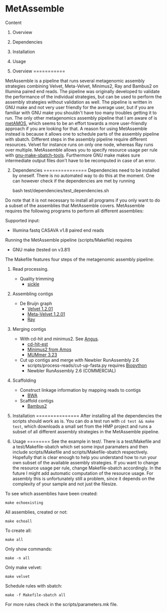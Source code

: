 MetAssemble
===========

Content

1. Overview
2. Dependencies
3. Installation
4. Usage

1. Overview
===========

MetAssemble is a pipeline that runs several metagenomic assembly strategies
combining Velvet, Meta-Velvet, Minimus2, Ray and Bambus2 on Illumina paired end
reads. The pipeline was originally developed to validate the performance of the
individual strategies, but can be used to perform the assembly strategies
without validation as well. The pipeline is written in GNU make and not very
user friendly for the average user, but if you are familiar with GNU make you
shouldn't have too many troubles getting it to run. The only other metagenomics
assembly pipeline that I am aware of is [metAMOS], which seems to be an effort
towards a more user-friendly approach if you are looking for that. A reason for
using MetAssemble instead is because it allows one to schedule parts of the
assembly pipeline with sbatch. Different steps in the assembly pipeline require
different resources. Velvet for instance runs on only one node, whereas Ray
runs over multiple. MetAssemble allows you to specify resource usage per rule
with [gnu-make-sbatch-tools]. Furthermore GNU make makes sure intermediate
output files don't have to be recomputed in case of an error.

[metAMOS]: https://github.com/treangen/metAMOS/
[gnu-make-sbatch-tools]: https://github.com/inodb/gnu-make-sbatch-tools

2. Dependencies
===============
Dependencies need to be installed by oneself. There is no automated way to do this at the moment.
One can however check if the dependencies are met by running

    bash test/dependencies/test_dependencies.sh

Do note that it is not necessary to install all programs if you only want to do
a subset of the assemblies that MetAssemble covers. MetAssemble requires the
following programs to perform all different assemblies:

Supported input:

- Illumina fastq CASAVA v1.8 paired end reads

Running the MetAssemble pipeline (scripts/Makefile) requires

- GNU make (tested on v3.81)

The Makefile features four steps of the metagenomic assembly pipeline:

1. Read processing.
    - Quality trimming
        * [sickle](https://github.com/najoshi/sickle) 

2. Assembling contigs
    - De Bruijn graph
        * [Velvet 1.2.01](http://www.ebi.ac.uk/~zerbino/velvet/)
        * [Meta-Velvet 1.2.01](http://metavelvet.dna.bio.keio.ac.jp/)
        * [Ray](http://denovoassembler.sourceforge.net/)

3. Merging contigs
    - With cd-hit and minimus2. See [Angus](http://ged.msu.edu/angus/metag-assembly-2011/velvet-multik.html).
        * [cd-hit-est](http://weizhong-lab.ucsd.edu/cd-hit/)
        * [Minimus2 from Amos](http://sourceforge.net/apps/mediawiki/amos/index.php?title=Minimus2)
        * [MUMmer 3.23](http://sourceforge.net/projects/mummer/files/)
    - Cut up contigs and merge with Newbler RunAssembly 2.6
        * scripts/process-reads/cut-up-fasta.py requires [Biopython](http://biopython.org/wiki/Main_Page)
        * Newbler RunAssembly 2.6 (COMMERCIAL)

4. Scaffolding
    - Construct linkage information by mapping reads to contigs
        * [BWA](http://bio-bwa.sourceforge.net/)
    - Scaffold contigs
        * [Bambus2](http://sourceforge.net/apps/mediawiki/amos/index.php?title=Bambus2)


3. Installation
===============
After installing all the dependencies the scripts should work as is. You can do
a test run with `cd test && make test`, which downloads a small set from the
HMP project and runs a subset of all different assembly strategies in the
MetAssemble pipeline.

4. Usage
========
See the example in test/. There is a test/Makefile and a test/Makefile-sbatch
which set some input paramaters and then include scripts/Makefile and
scripts/Makefile-sbatch respectively. Hopefully that is clear enough to help
you understand how to run your own subset of the available assembly strategies.
If you want to change the resource usage per rule, change Makefile-sbatch
accordingly. In the future I might add automatic computation of the resource
usage. For assembly this is unfortunately still a problem, since it depends on
the complexity of your sample and not just the filesize.

To see which assemblies have been created:

    make echoexisting

All assemblies, created or not:

    make echoall

To create all:

    make all

Only show commands:

    make -n all

Only make velvet:

    make velvet

Schedule rules with sbatch:

    make -f Makefile-sbatch all

For more rules check in the scripts/parameters.mk file.
